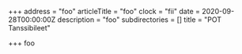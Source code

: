 +++
address = "foo"
articleTitle = "foo"
clock = "fii"
date = 2020-09-28T00:00:00Z
description = "foo"
subdirectories = []
title = "POT Tanssibileet"

+++
foo